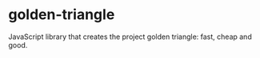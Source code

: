 # golden-triangle
JavaScript library that creates the project golden triangle: fast, cheap and good.
